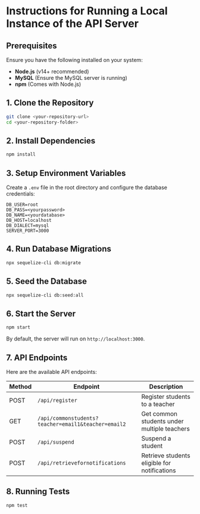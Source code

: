 # Instructions for Running a Local Instance of the API Server

## Prerequisites
Ensure you have the following installed on your system:
- **Node.js** (v14+ recommended)
- **MySQL** (Ensure the MySQL server is running)
- **npm** (Comes with Node.js)

## 1. Clone the Repository
```sh
git clone <your-repository-url>
cd <your-repository-folder>
```

## 2. Install Dependencies
```sh
npm install
```

## 3. Setup Environment Variables
Create a `.env` file in the root directory and configure the database credentials:
```env
DB_USER=root
DB_PASS=<yourpassword>
DB_NAME=<yourdatabase>
DB_HOST=localhost
DB_DIALECT=mysql
SERVER_PORT=3000
```

## 4. Run Database Migrations
```sh
npx sequelize-cli db:migrate
```

## 5. Seed the Database
```sh
npx sequelize-cli db:seed:all
```

## 6. Start the Server
```sh
npm start
```
By default, the server will run on `http://localhost:3000`.

## 7. API Endpoints
Here are the available API endpoints:

| Method | Endpoint | Description |
|--------|---------|-------------|
| POST   | `/api/register` | Register students to a teacher |
| GET    | `/api/commonstudents?teacher=email1&teacher=email2` | Get common students under multiple teachers |
| POST   | `/api/suspend` | Suspend a student |
| POST   | `/api/retrievefornotifications` | Retrieve students eligible for notifications |

## 8. Running Tests
```sh
npm test
```

